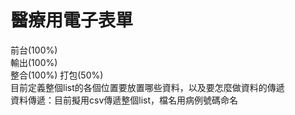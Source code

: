 # 醫療用電子表單
前台(100%)   
輸出(100%)  
整合(100%)
打包(50%)  
目前定義整個list的各個位置要放置哪些資料，以及要怎麼做資料的傳遞  
資料傳遞：目前擬用csv傳遞整個list，檔名用病例號碼命名
